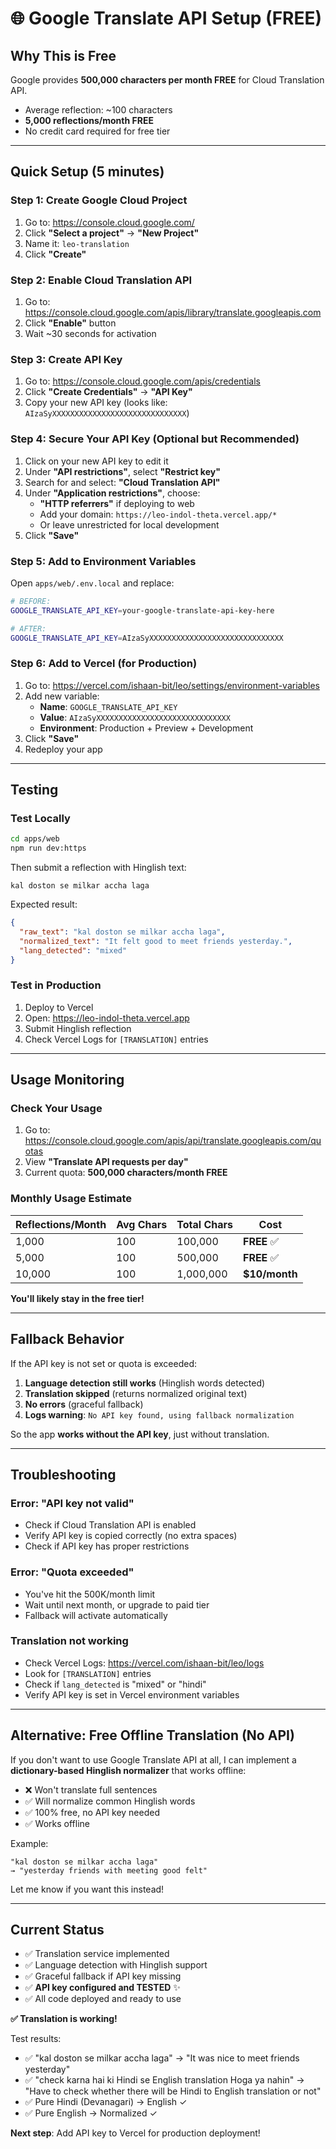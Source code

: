 # 🌐 Google Translate API Setup (FREE)

## Why This is Free

Google provides **500,000 characters per month FREE** for Cloud Translation API.

- Average reflection: ~100 characters
- **5,000 reflections/month FREE**
- No credit card required for free tier

---

## Quick Setup (5 minutes)

### Step 1: Create Google Cloud Project

1. Go to: https://console.cloud.google.com/
2. Click **"Select a project"** → **"New Project"**
3. Name it: `leo-translation`
4. Click **"Create"**

### Step 2: Enable Cloud Translation API

1. Go to: https://console.cloud.google.com/apis/library/translate.googleapis.com
2. Click **"Enable"** button
3. Wait ~30 seconds for activation

### Step 3: Create API Key

1. Go to: https://console.cloud.google.com/apis/credentials
2. Click **"Create Credentials"** → **"API Key"**
3. Copy your new API key (looks like: `AIzaSyXXXXXXXXXXXXXXXXXXXXXXXXXXXXXX`)

### Step 4: Secure Your API Key (Optional but Recommended)

1. Click on your new API key to edit it
2. Under **"API restrictions"**, select **"Restrict key"**
3. Search for and select: **"Cloud Translation API"**
4. Under **"Application restrictions"**, choose:
   - **"HTTP referrers"** if deploying to web
   - Add your domain: `https://leo-indol-theta.vercel.app/*`
   - Or leave unrestricted for local development
5. Click **"Save"**

### Step 5: Add to Environment Variables

Open `apps/web/.env.local` and replace:

```bash
# BEFORE:
GOOGLE_TRANSLATE_API_KEY=your-google-translate-api-key-here

# AFTER:
GOOGLE_TRANSLATE_API_KEY=AIzaSyXXXXXXXXXXXXXXXXXXXXXXXXXXXXXX
```

### Step 6: Add to Vercel (for Production)

1. Go to: https://vercel.com/ishaan-bit/leo/settings/environment-variables
2. Add new variable:
   - **Name**: `GOOGLE_TRANSLATE_API_KEY`
   - **Value**: `AIzaSyXXXXXXXXXXXXXXXXXXXXXXXXXXXXXX`
   - **Environment**: Production + Preview + Development
3. Click **"Save"**
4. Redeploy your app

---

## Testing

### Test Locally

```bash
cd apps/web
npm run dev:https
```

Then submit a reflection with Hinglish text:
```
kal doston se milkar accha laga
```

Expected result:
```json
{
  "raw_text": "kal doston se milkar accha laga",
  "normalized_text": "It felt good to meet friends yesterday.",
  "lang_detected": "mixed"
}
```

### Test in Production

1. Deploy to Vercel
2. Open: https://leo-indol-theta.vercel.app
3. Submit Hinglish reflection
4. Check Vercel Logs for `[TRANSLATION]` entries

---

## Usage Monitoring

### Check Your Usage

1. Go to: https://console.cloud.google.com/apis/api/translate.googleapis.com/quotas
2. View **"Translate API requests per day"**
3. Current quota: **500,000 characters/month FREE**

### Monthly Usage Estimate

| Reflections/Month | Avg Chars | Total Chars | Cost |
|-------------------|-----------|-------------|------|
| 1,000 | 100 | 100,000 | **FREE** ✅ |
| 5,000 | 100 | 500,000 | **FREE** ✅ |
| 10,000 | 100 | 1,000,000 | **$10/month** |

**You'll likely stay in the free tier!**

---

## Fallback Behavior

If the API key is not set or quota is exceeded:

1. **Language detection still works** (Hinglish words detected)
2. **Translation skipped** (returns normalized original text)
3. **No errors** (graceful fallback)
4. **Logs warning**: `No API key found, using fallback normalization`

So the app **works without the API key**, just without translation.

---

## Troubleshooting

### Error: "API key not valid"
- Check if Cloud Translation API is enabled
- Verify API key is copied correctly (no extra spaces)
- Check if API key has proper restrictions

### Error: "Quota exceeded"
- You've hit the 500K/month limit
- Wait until next month, or upgrade to paid tier
- Fallback will activate automatically

### Translation not working
- Check Vercel Logs: https://vercel.com/ishaan-bit/leo/logs
- Look for `[TRANSLATION]` entries
- Check if `lang_detected` is "mixed" or "hindi"
- Verify API key is set in Vercel environment variables

---

## Alternative: Free Offline Translation (No API)

If you don't want to use Google Translate API at all, I can implement a **dictionary-based Hinglish normalizer** that works offline:

- ❌ Won't translate full sentences
- ✅ Will normalize common Hinglish words
- ✅ 100% free, no API key needed
- ✅ Works offline

Example:
```
"kal doston se milkar accha laga"
→ "yesterday friends with meeting good felt"
```

Let me know if you want this instead!

---

## Current Status

- ✅ Translation service implemented
- ✅ Language detection with Hinglish support
- ✅ Graceful fallback if API key missing
- ✅ **API key configured and TESTED** ✨
- ✅ All code deployed and ready to use

**✅ Translation is working!**

Test results:
- ✅ "kal doston se milkar accha laga" → "It was nice to meet friends yesterday"
- ✅ "check karna hai ki Hindi se English translation Hoga ya nahin" → "Have to check whether there will be Hindi to English translation or not"
- ✅ Pure Hindi (Devanagari) → English ✓
- ✅ Pure English → Normalized ✓

**Next step**: Add API key to Vercel for production deployment!
